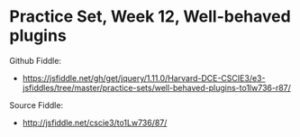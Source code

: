 # Practice Set, Week 12, Well-behaved plugins

Github Fiddle:
- https://jsfiddle.net/gh/get/jquery/1.11.0/Harvard-DCE-CSCIE3/e3-jsfiddles/tree/master/practice-sets/well-behaved-plugins-to1lw736-r87/

Source Fiddle:
- http://jsfiddle.net/cscie3/to1Lw736/87/

